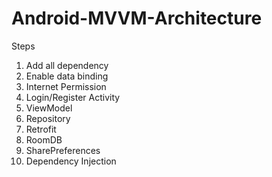 # Android-MVVM-Architecture

Steps
1. Add all dependency
2. Enable data binding
3. Internet Permission
4. Login/Register Activity
5. ViewModel
6. Repository
7. Retrofit
8. RoomDB
9. SharePreferences
10. Dependency Injection
